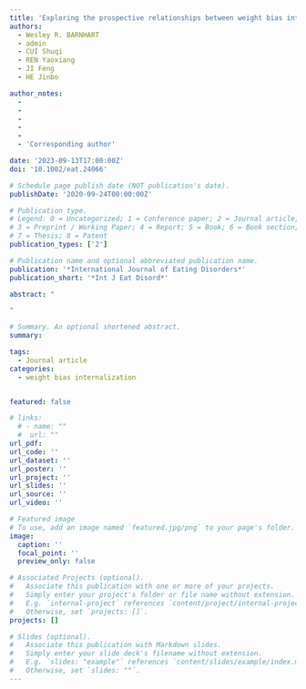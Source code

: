 ```yaml
---
title: 'Exploring the prospective relationships between weight bias internalization, psychological distress, and food addiction symptoms in Chinese adolescents'
authors:
  - Wesley R. BARNHART
  - admin
  - CUI Shuqi
  - REN Yaoxiang
  - JI Feng
  - HE Jinbo

author_notes:
  - 
  - 
  - 
  - 
  -
  - 'Corresponding author'

date: '2023-09-13T17:00:00Z'
doi: '10.1002/eat.24066'

# Schedule page publish date (NOT publication's date).
publishDate: '2020-09-24T00:00:00Z'

# Publication type.
# Legend: 0 = Uncategorized; 1 = Conference paper; 2 = Journal article;
# 3 = Preprint / Working Paper; 4 = Report; 5 = Book; 6 = Book section;
# 7 = Thesis; 8 = Patent
publication_types: ['2']

# Publication name and optional abbreviated publication name.
publication: '*International Journal of Eating Disorders*'
publication_short: '*Int J Eat Disord*'

abstract: "

"

# Summary. An optional shortened abstract.
summary: 

tags:
  - Journal article
categories:
  - weight bias internalization


featured: false

# links:
  # - name: ""
  #  url: ""
url_pdf: 
url_code: ''
url_dataset: ''
url_poster: ''
url_project: ''
url_slides: ''
url_source: ''
url_video: ''

# Featured image
# To use, add an image named `featured.jpg/png` to your page's folder.
image:
  caption: ''
  focal_point: ''
  preview_only: false

# Associated Projects (optional).
#   Associate this publication with one or more of your projects.
#   Simply enter your project's folder or file name without extension.
#   E.g. `internal-project` references `content/project/internal-project/index.md`.
#   Otherwise, set `projects: []`.
projects: []

# Slides (optional).
#   Associate this publication with Markdown slides.
#   Simply enter your slide deck's filename without extension.
#   E.g. `slides: "example"` references `content/slides/example/index.md`.
#   Otherwise, set `slides: ""`.
---
```


